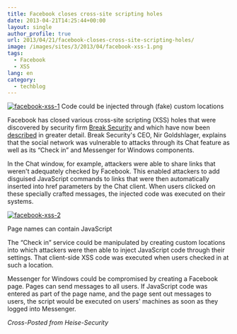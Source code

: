 ```yaml
---
title: Facebook closes cross-site scripting holes
date: 2013-04-21T14:25:44+00:00
layout: single
author_profile: true
url: 2013/04/21/facebook-closes-cross-site-scripting-holes/
image: /images/sites/3/2013/04/facebook-xss-1.png
tags:
  - Facebook
  - XSS
lang: en
category: 
  - techblog
---
```

[![facebook-xss-1](/images/2013/04/facebook-xss-1-300x277.png)](/images/2013/04/facebook-xss-1.png)
Code could be injected through (fake) custom locations

Facebook has closed various cross-site scripting (XSS) holes that were discovered by security firm [Break Security](http://www.breaksec.com/) and which have now been [described](http://www.breaksec.com/?p=6129) in greater detail. Break Security's CEO, Nir Goldshlager, explains that the social network was vulnerable to attacks through its Chat feature as well as its “Check in” and Messenger for Windows components.

In the Chat window, for example, attackers were able to share links that weren't adequately checked by Facebook. This enabled attackers to add disguised JavaScript commands to links that were then automatically inserted into href parameters by the Chat client. When users clicked on these specially crafted messages, the injected code was executed on their systems.

[![facebook-xss-2](/images/2013/04/facebook-xss-2-300x108.png)](/images/2013/04/facebook-xss-2.png)

Page names can contain JavaScript

The “Check in” service could be manipulated by creating custom locations into which attackers were then able to inject JavaScript code through their settings. That client-side XSS code was executed when users checked in at such a location.

Messenger for Windows could be compromised by creating a Facebook page. Pages can send messages to all users. If JavaScript code was entered as part of the page name, and the page sent out messages to users, the script would be executed on users' machines as soon as they logged into Messenger.

_Cross-Posted from Heise-Security_